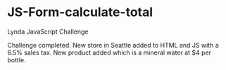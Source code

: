 # JS-Form-calculate-total
Lynda JavaScript Challenge


Challenge completed. New store in Seattle added to HTML and JS with a
6.5% sales tax. New product added which is a mineral water at $4 per
bottle.
